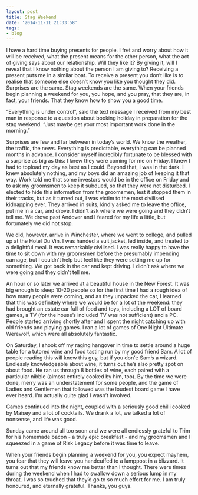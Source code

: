 ```yaml
---
layout: post
title: Stag Weekend
date: '2014-11-11 21:33:58'
tags:
- blog
---
```


I have a hard time buying presents for people. I fret and worry about how it will be received, what the present means for the other person, what the act of giving says about our relationship. Will they like it? By giving it, will I reveal that I know nothing about the person I am giving to? Receiving a present puts me in a similar boat. To receive a present you don’t like is to realise that someone else doesn’t know you like you thought they did. Surprises are the same. Stag weekends are the same. When your friends begin planning a weekend for you, you hope, and you pray, that they are, in fact, your friends. That they know how to show you a good time.

“Everything is under control”, said the text message I received from my best man in response to a question about booking holiday in preparation for the stag weekend. “Just maybe get your most important work done in the morning.”

Surprises are few and far between in today’s world. We know the weather, the traffic, the news. Everything is predictable, everything can be planned months in advance. I consider myself incredibly fortunate to be blessed with a surprise as big as this: I knew they were coming for me on Friday. I knew I had to topload my day as best as I could. Beyond that, I was in the dark. I knew absolutely nothing, and my boys did an amazing job of keeping it that way. Work told me that some investors would be in the office on Friday and to ask my groomsmen to keep it subdued, so that they were not disturbed. I elected to hide this information from the groomsmen, lest it stopped them in their tracks, but as it turned out, I was victim to the most civilised kidnapping ever. They arrived in suits, kindly asked me to leave the office, put me in a car, and drove. I didn’t ask where we were going and they didn’t tell me. We drove past Andover and I feared for my life a little, but fortunately we did not stop.

We did, however, arrive in Winchester, where we went to college, and pulled up at the Hotel Du Vin. I was handed a suit jacket, led inside, and treated to a delightful meal. It was remarkably civilised. I was really happy to have the time to sit down with my groomsmen before the presumably impending carnage, but I couldn’t help but feel like they were setting me up for something. We got back in the car and kept driving. I didn’t ask where we were going and they didn’t tell me.

An hour or so later we arrived at a beautiful house in the New Forest. It was big enough to sleep 10-20 people so for the first time I had a rough idea of how many people were coming, and as they unpacked the car, I learned that this was definitely where we would be for a lot of the weekend: they had brought an estate car full of food and toys, including a LOT of board games, a TV (for the house’s included TV was not sufficient) and a PC. People started arriving shortly after and I spent the night catching up with old friends and playing games. I ran a lot of games of One Night Ultimate Werewolf, which were all absolutely fantastic.

On Saturday, I shook off my raging hangover in time to settle around a huge table for a tutored wine and food tasting run by my good friend Sam. A lot of people reading this will know this guy, but if you don’t: Sam’s a wizard. Endlessly knowledgeable about wine, it turns out he’s also pretty spot on about food. He ran us through 8 bottles of wine, each paired with a particular nibble (almost entirely cooked by him, too). By the time we were done, merry was an understatement for some people, and the game of Ladies and Gentlemen that followed was the loudest board game I have ever heard. I’m actually quite glad I wasn’t involved.

Games continued into the night, coupled with a seriously good chilli cooked by Maisey and a lot of cocktails. We drank a lot, we talked a lot of nonsense, and life was good.

Sunday came around all too soon and we were all endlessly grateful to Trim for his homemade bacon - a truly epic breakfast - and my groomsmen and I squeezed in a game of Risk Legacy before it was time to leave.

When your friends begin planning a weekend for you, you expect mayhem, you fear that they will leave you handcuffed to a lamppost in a blizzard. It turns out that my friends know me better than I thought. There were times during the weekend when I had to swallow down a serious lump in my throat. I was so touched that they’d go to so much effort for me. I am truly honoured, and eternally grateful. Thanks, you guys.
